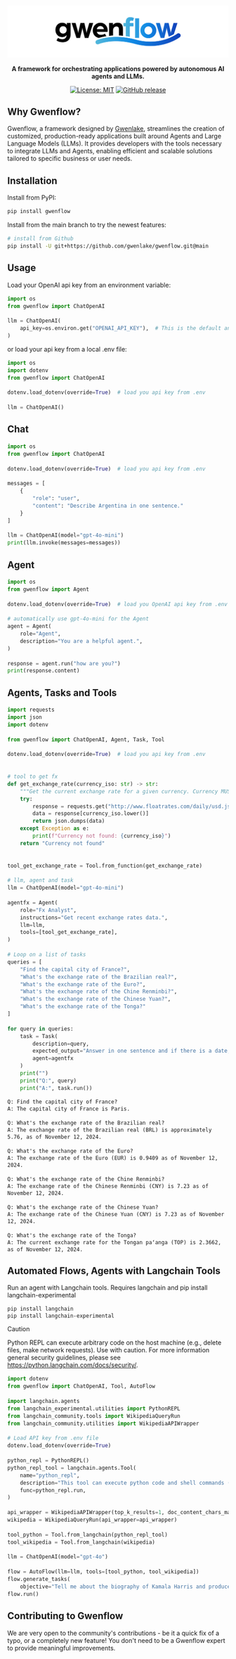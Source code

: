 <div align="center">

![Logo of Gwenflow](https://raw.githubusercontent.com/gwenlake/gwenflow/refs/heads/main/docs/images/gwenflow.png)

**A framework for orchestrating applications powered by autonomous AI agents and LLMs.**

[![License: MIT](https://img.shields.io/badge/License-MIT-green.svg)](https://opensource.org/licenses/MIT)
[![GitHub release](https://img.shields.io/github/v/release/gwenlake/gwenflow)](https://github.com/your-username/gwenflow/releases)


</div>

## Why Gwenflow?

Gwenflow, a framework designed by [Gwenlake](https://gwenlake.com),
streamlines the creation of customized, production-ready applications built around Agents and
Large Language Models (LLMs). It provides developers with the tools necessary
to integrate LLMs and Agents, enabling efficient and
scalable solutions tailored to specific business or user needs.

## Installation

Install from PyPI:

```bash
pip install gwenflow
```

Install from the main branch to try the newest features:

```bash
# install from Github
pip install -U git+https://github.com/gwenlake/gwenflow.git@main
```

## Usage

Load your OpenAI api key from an environment variable:

```python
import os
from gwenflow import ChatOpenAI

llm = ChatOpenAI(
    api_key=os.environ.get("OPENAI_API_KEY"),  # This is the default and can be omitted
)
```

or load your api key from a local .env file:

```python
import os
import dotenv
from gwenflow import ChatOpenAI

dotenv.load_dotenv(override=True)  # load you api key from .env

llm = ChatOpenAI()
```

## Chat

```python
import os
from gwenflow import ChatOpenAI

dotenv.load_dotenv(override=True)  # load you api key from .env

messages = [
    {
        "role": "user",
        "content": "Describe Argentina in one sentence."
    }
]

llm = ChatOpenAI(model="gpt-4o-mini")
print(llm.invoke(messages=messages))
```

## Agent

```python
import os
from gwenflow import Agent

dotenv.load_dotenv(override=True)  # load you OpenAI api key from .env

# automatically use gpt-4o-mini for the Agent
agent = Agent(
    role="Agent",
    description="You are a helpful agent.",
)

response = agent.run("how are you?")
print(response.content)
```

## Agents, Tasks and Tools

```python
import requests
import json
import dotenv

from gwenflow import ChatOpenAI, Agent, Task, Tool

dotenv.load_dotenv(override=True)  # load you api key from .env


# tool to get fx
def get_exchange_rate(currency_iso: str) -> str:
    """Get the current exchange rate for a given currency. Currency MUST be in iso format."""
    try:
        response = requests.get("http://www.floatrates.com/daily/usd.json").json()
        data = response[currency_iso.lower()]
        return json.dumps(data)
    except Exception as e:
        print(f"Currency not found: {currency_iso}")
    return "Currency not found"


tool_get_exchange_rate = Tool.from_function(get_exchange_rate)

# llm, agent and task
llm = ChatOpenAI(model="gpt-4o-mini")

agentfx = Agent(
    role="Fx Analyst",
    instructions="Get recent exchange rates data.",
    llm=llm,
    tools=[tool_get_exchange_rate],
)

# Loop on a list of tasks
queries = [
    "Find the capital city of France?",
    "What's the exchange rate of the Brazilian real?",
    "What's the exchange rate of the Euro?",
    "What's the exchange rate of the Chine Renminbi?",
    "What's the exchange rate of the Chinese Yuan?",
    "What's the exchange rate of the Tonga?"
]

for query in queries:
    task = Task(
        description=query,
        expected_output="Answer in one sentence and if there is a date, mention this date.",
        agent=agentfx
    )
    print("")
    print("Q:", query)
    print("A:", task.run())
```

```
Q: Find the capital city of France?
A: The capital city of France is Paris.

Q: What's the exchange rate of the Brazilian real?
A: The exchange rate of the Brazilian real (BRL) is approximately 5.76, as of November 12, 2024.

Q: What's the exchange rate of the Euro?
A: The exchange rate of the Euro (EUR) is 0.9409 as of November 12, 2024.

Q: What's the exchange rate of the Chine Renminbi?
A: The exchange rate of the Chinese Renminbi (CNY) is 7.23 as of November 12, 2024.

Q: What's the exchange rate of the Chinese Yuan?
A: The exchange rate of the Chinese Yuan (CNY) is 7.23 as of November 12, 2024.

Q: What's the exchange rate of the Tonga?
A: The current exchange rate for the Tongan paʻanga (TOP) is 2.3662, as of November 12, 2024.
```

## Automated Flows, Agents with Langchain Tools

Run an agent with Langchain tools. Requires langchain and pip install langchain-experimental

```
pip install langchain
pip install langchain-experimental
```

> [!CAUTION]  
> Python REPL can execute arbitrary code on the host machine (e.g., delete files, make network requests). Use with
> caution.
> For more information general security guidelines, please see https://python.langchain.com/docs/security/.

```python
import dotenv
from gwenflow import ChatOpenAI, Tool, AutoFlow

import langchain.agents
from langchain_experimental.utilities import PythonREPL
from langchain_community.tools import WikipediaQueryRun
from langchain_community.utilities import WikipediaAPIWrapper

# Load API key from .env file
dotenv.load_dotenv(override=True)

python_repl = PythonREPL()
python_repl_tool = langchain.agents.Tool(
    name="python_repl",
    description="This tool can execute python code and shell commands (pip commands to modules installation) Use with caution",
    func=python_repl.run,
)

api_wrapper = WikipediaAPIWrapper(top_k_results=1, doc_content_chars_max=5000)
wikipedia = WikipediaQueryRun(api_wrapper=api_wrapper)

tool_python = Tool.from_langchain(python_repl_tool)
tool_wikipedia = Tool.from_langchain(wikipedia)

llm = ChatOpenAI(model="gpt-4o")

flow = AutoFlow(llm=llm, tools=[tool_python, tool_wikipedia])
flow.generate_tasks(
    objective="Tell me about the biography of Kamala Harris and produce a pptx name biography_auto.pptx")
flow.run()
```

## Contributing to Gwenflow

We are very open to the community's contributions - be it a quick fix of a typo, or a completely new feature! You don't
need to be a Gwenflow expert to provide meaningful improvements.
